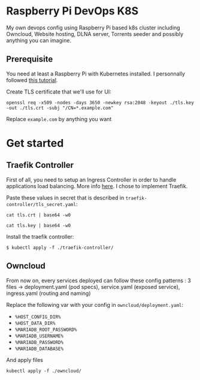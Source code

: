 # Raspberry Pi DevOps K8S
My own devops config using Raspberry Pi based k8s cluster including Owncloud, Website hosting, DLNA server, Torrents seeder and possibly anything you can imagine.
## Prerequisite
You need at least a Raspberry Pi with Kubernetes installed. I personnally followed [this tutorial](https://kubecloud.io/setting-up-a-kubernetes-1-11-raspberry-pi-cluster-using-kubeadm-952bbda329c8).

Create TLS certificate that we'll use for UI:
```
openssl req -x509 -nodes -days 3650 -newkey rsa:2048 -keyout ./tls.key -out ./tls.crt -subj "/CN=*.example.com"
```
Replace `example.com` by anything you want

# Get started
## Traefik Controller
First of all, you need to setup an Ingress Controller in order to handle applications load balancing. More info [here](https://kubernetes.io/docs/concepts/services-networking/ingress-controllers/).
I chose to implement Traefik.

Paste these values in secret that is described in `traefik-controller/tls_secret.yaml`:
```
cat tls.crt | base64 -w0
```
```
cat tls.key | base64 -w0
```

Install the traefik controller:
```
$ kubectl apply -f ./traefik-controller/
```

## Owncloud

From now on, every services deployed can follow these config patterns : 3 files -> deployment.yaml (pod specs), service.yaml (exposed service), ingress.yaml (routing and naming)

Replace the following var with your config in `owncloud/deployment.yaml`: 
- `%HOST_CONFIG_DIR%`
- `%HOST_DATA_DIR%`
- `%MARIADB_ROOT_PASSWORD%`
- `%MARIADB_USERNAME%`
- `%MARIADB_PASSWORD%`
- `%MARIADB_DATABASE%`

And apply files 
```
kubectl apply -f ./owncloud/
```
